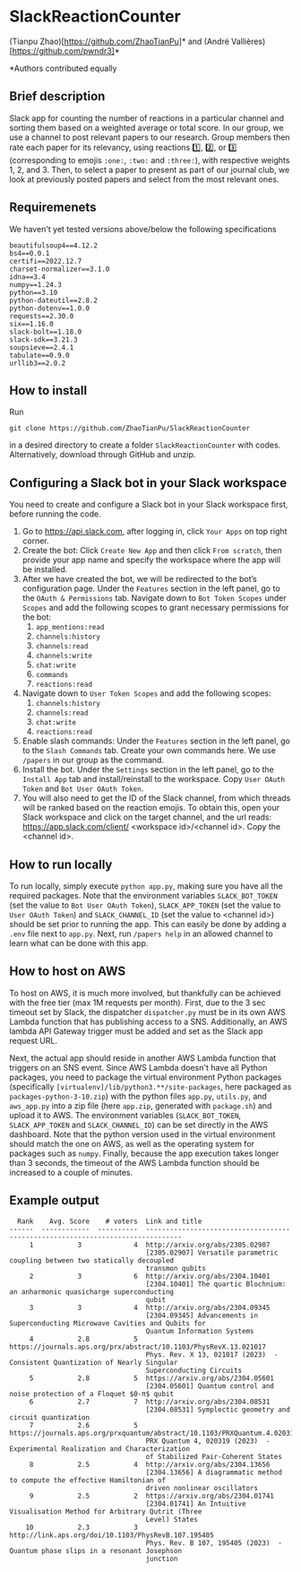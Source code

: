 # SlackReactionCounter
(Tianpu Zhao)[https://github.com/ZhaoTianPu]* and (André Vallières)[https://github.com/pwndr3]*

*Authors contributed equally
## Brief description
Slack app for counting the number of reactions in a particular channel and sorting them based on a weighted average or total score. In our group, we use a channel to post relevant papers to our research. Group members then rate each paper for its relevancy, using reactions :one:, :two:, or :three: (corresponding to emojis `:one:`, `:two:` and `:three:`), with respective weights 1, 2, and 3. Then, to select a paper to present as part of our journal club, we look at previously posted papers and select from the most relevant ones.
## Requiremenets
We haven't yet tested versions above/below the following specifications
```
beautifulsoup4==4.12.2
bs4==0.0.1
certifi==2022.12.7
charset-normalizer==3.1.0
idna==3.4
numpy==1.24.3
python==3.10
python-dateutil==2.8.2
python-dotenv==1.0.0
requests==2.30.0
six==1.16.0
slack-bolt==1.18.0
slack-sdk==3.21.3
soupsieve==2.4.1
tabulate==0.9.0
urllib3==2.0.2
```
## How to install
Run
```
git clone https://github.com/ZhaoTianPu/SlackReactionCounter
```
in a desired directory to create a folder `SlackReactionCounter` with codes. Alternatively, download through GitHub and unzip.
## Configuring a Slack bot in your Slack workspace
You need to create and configure a Slack bot in your Slack workspace first, before running the code.
1. Go to https://api.slack.com, after logging in, click `Your Apps` on top right corner.
2. Create the bot: Click `Create New App` and then click `From scratch`, then provide your app name and specify the workspace where the app will be installed.
3. After we have created the bot, we will be redirected to the bot’s configuration page. Under the `Features` section in the left panel, go to the `OAuth & Permissions` tab. Navigate down to `Bot Token Scopes` under `Scopes` and add the following scopes to grant necessary permissions for the bot:
    1. `app_mentions:read`
    2. `channels:history`
    3. `channels:read`
    4. `channels:write`
    5. `chat:write`
    6. `commands`
    7. `reactions:read`
4. Navigate down to `User Token Scopes` and add the following scopes:
    1. `channels:history`
    2. `channels:read`
    3. `chat:write`
    4. `reactions:read`
5. Enable slash commands: Under the `Features` section in the left panel, go to the `Slash Commands` tab. Create your own commands here. We use `/papers` in our group as the command.
6. Install the bot. Under the `Settings` section in the left panel, go to the `Install App` tab and install/reinstall to the workspace. Copy `User OAuth Token` and `Bot User OAuth Token`.
7. You will also need to get the ID of the Slack channel, from which threads will be ranked based on the reaction emojis. To obtain this, open your Slack workspace and click on the target channel, and the url reads: https://app.slack.com/client/ &lt;workspace id&gt;/&lt;channel id&gt;. Copy the &lt;channel id&gt;.
## How to run locally
To run locally, simply execute `python app.py`, making sure you have all the required packages. Note that the environment variables `SLACK_BOT_TOKEN` (set the value to `Bot User OAuth Token`), `SLACK_APP_TOKEN` (set the value to `User OAuth Token`) and `SLACK_CHANNEL_ID` (set the value to &lt;channel id&gt;) should be set prior to running the app. This can easily be done by adding a `.env` file next to `app.py`. Next, run `/papers help` in an allowed channel to learn what can be done with this app.
## How to host on AWS
To host on AWS, it is much more involved, but thankfully can be achieved with the free tier (max 1M requests per month). First, due to the 3 sec timeout set by Slack, the dispatcher `dispatcher.py` must be in its own AWS Lambda function that has publishing access to a SNS. Additionally, an AWS lambda API Gateway trigger must be added and set as the Slack app request URL.

Next, the actual app should reside in another AWS Lambda function that triggers on an SNS event. Since AWS Lambda doesn't have all Python packages, you need to package the virtual environment Python packages (specifically `[virtualenv]/lib/python3.**/site-packages`, here packaged as `packages-python-3-10.zip`) with the python files `app.py`, `utils.py`, and `aws_app.py` into a zip file (here `app.zip`, generated with `package.sh`) and upload it to AWS. The environment variables (`SLACK_BOT_TOKEN`, `SLACK_APP_TOKEN` and `SLACK_CHANNEL_ID`) can be set directly in the AWS dashboard. Note that the python version used in the virtual environment should match the one on AWS, as well as the operating system for packages such as `numpy`. Finally, because the app execution takes longer than 3 seconds, the timeout of the AWS Lambda function should be increased to a couple of minutes.  
## Example output
```
  Rank    Avg. Score    # voters  Link and title
------  ------------  ----------  -------------------------------------------------------------------------------
     1           3             4  http://arxiv.org/abs/2305.02907
                                  [2305.02907] Versatile parametric coupling between two statically decoupled
                                  transmon qubits
     2           3             6  http://arxiv.org/abs/2304.10401
                                  [2304.10401] The quartic Blochnium: an anharmonic quasicharge superconducting
                                  qubit
     3           3             4  http://arxiv.org/abs/2304.09345
                                  [2304.09345] Advancements in Superconducting Microwave Cavities and Qubits for
                                  Quantum Information Systems
     4           2.8           5  https://journals.aps.org/prx/abstract/10.1103/PhysRevX.13.021017
                                  Phys. Rev. X 13, 021017 (2023)  -  Consistent Quantization of Nearly Singular
                                  Superconducting Circuits
     5           2.8           5  https://arxiv.org/abs/2304.05601
                                  [2304.05601] Quantum control and noise protection of a Floquet $0-π$ qubit
     6           2.7           7  http://arxiv.org/abs/2304.08531
                                  [2304.08531] Symplectic geometry and circuit quantization
     7           2.6           5  https://journals.aps.org/prxquantum/abstract/10.1103/PRXQuantum.4.020319
                                  PRX Quantum 4, 020319 (2023)  -  Experimental Realization and Characterization
                                  of Stabilized Pair-Coherent States
     8           2.5           4  http://arxiv.org/abs/2304.13656
                                  [2304.13656] A diagrammatic method to compute the effective Hamiltonian of
                                  driven nonlinear oscillators
     9           2.5           2  https://arxiv.org/abs/2304.01741
                                  [2304.01741] An Intuitive Visualisation Method for Arbitrary Qutrit (Three
                                  Level) States
    10           2.3           3  http://link.aps.org/doi/10.1103/PhysRevB.107.195405
                                  Phys. Rev. B 107, 195405 (2023)  -  Quantum phase slips in a resonant Josephson
                                  junction
```
